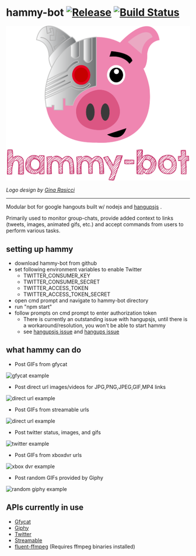 hammy-bot 
[![Release](https://img.shields.io/github/release/moosebot/hammy-bot.svg)](https://github.com/moosebot/hammy-bot)
[![Build Status](https://img.shields.io/travis/moosebot/hammy-bot/master.svg)](https://travis-ci.org/moosebot/hammy-bot)
=========
<p align="center">
 <img src="logo.png" width="700">
</p>

*Logo design by [Gina Rasicci](http://www.ginarasicci.com/)*
<hr>

Modular bot for google hangouts built w/ nodejs and [hangupsjs](https://github.com/yakyak/hangupsjs/) .

Primarily used to monitor group-chats, provide added context to links (tweets, images, animated gifs, etc.) and accept commands from users to perform various tasks.

## setting up hammy

* download hammy-bot from github
* set following environment variables to enable Twitter
  * TWITTER_CONSUMER_KEY
  * TWITTER_CONSUMER_SECRET
  * TWITTER_ACCESS_TOKEN
  * TWITTER_ACCESS_TOKEN_SECRET
* open cmd prompt and navigate to hammy-bot directory
* run "npm start"
* follow prompts on cmd prompt to enter authorization token
  * There is currently an outstanding issue with hangupsjs, until there is a workaround/resolution, you won't be able to start hammy
  * see [hangupsjs issue](https://github.com/yakyak/hangupsjs/issues/52) and [hangups issue](https://github.com/tdryer/hangups/issues/260)

## what hammy can do

* Post GIFs from gfycat

![gfycat example](https://media.giphy.com/media/2UCy3LdRBnFvO1k4Wy/giphy.gif)

* Post direct url images/videos for JPG,PNG,JPEG,GIF,MP4 links

![direct url example](https://media.giphy.com/media/U8lwgViJbI6IMINvAh/giphy.gif)

* Post GIFs from streamable urls

![direct url example](https://media.giphy.com/media/fjyGFICTrAOtLB3NYX/giphy.gif)

* Post twitter status, images, and gifs

![twitter example](https://image.ibb.co/m4YFed/2018_06_14_3_39_59.png)

* Post GIFs from xboxdvr urls

![xbox dvr example](https://media.giphy.com/media/5n4ca8fTrGrsyxUSb2/giphy.gif)

* Post random GIFs provided by Giphy

![random giphy example](https://media.giphy.com/media/nbQq5okMhBDfkG12v6/giphy.gif)


## APIs currently in use
* [Gfycat](https://gfycat.com/api)
* [Giphy](https://github.com/Giphy/GiphyAPI)
* [Twitter](https://dev.twitter.com/rest/public)
* [Streamable](https://streamable.com/documentation)
* [fluent-ffmpeg](https://github.com/fluent-ffmpeg/node-fluent-ffmpeg) (Requires ffmpeg binaries installed)
